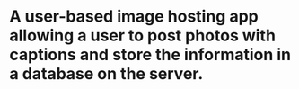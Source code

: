 # A user-based image hosting app allowing a user to post photos with captions and store the information in a database on the server. 